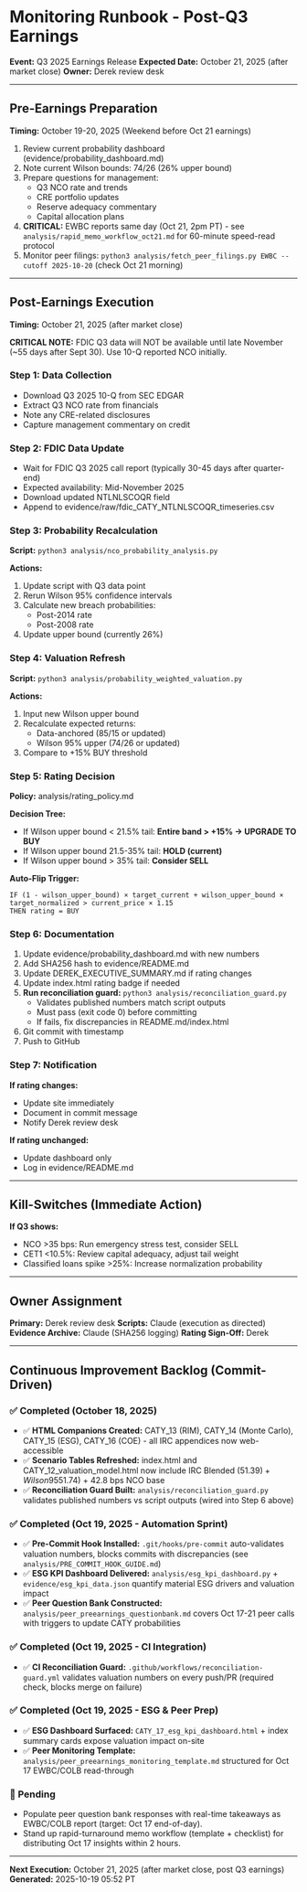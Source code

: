 # Monitoring Runbook - Post-Q3 Earnings

**Event:** Q3 2025 Earnings Release
**Expected Date:** October 21, 2025 (after market close)
**Owner:** Derek review desk

---

## Pre-Earnings Preparation

**Timing:** October 19-20, 2025 (Weekend before Oct 21 earnings)

1. Review current probability dashboard (evidence/probability_dashboard.md)
2. Note current Wilson bounds: 74/26 (26% upper bound)
3. Prepare questions for management:
   - Q3 NCO rate and trends
   - CRE portfolio updates
   - Reserve adequacy commentary
   - Capital allocation plans
4. **CRITICAL:** EWBC reports same day (Oct 21, 2pm PT) - see `analysis/rapid_memo_workflow_oct21.md` for 60-minute speed-read protocol
5. Monitor peer filings: `python3 analysis/fetch_peer_filings.py EWBC --cutoff 2025-10-20` (check Oct 21 morning)

---

## Post-Earnings Execution

**Timing:** October 21, 2025 (after market close)

**CRITICAL NOTE:** FDIC Q3 data will NOT be available until late November (~55 days after Sept 30). Use 10-Q reported NCO initially.

### Step 1: Data Collection
- Download Q3 2025 10-Q from SEC EDGAR
- Extract Q3 NCO rate from financials
- Note any CRE-related disclosures
- Capture management commentary on credit

### Step 2: FDIC Data Update
- Wait for FDIC Q3 2025 call report (typically 30-45 days after quarter-end)
- Expected availability: Mid-November 2025
- Download updated NTLNLSCOQR field
- Append to evidence/raw/fdic_CATY_NTLNLSCOQR_timeseries.csv

### Step 3: Probability Recalculation
**Script:** `python3 analysis/nco_probability_analysis.py`

**Actions:**
1. Update script with Q3 data point
2. Rerun Wilson 95% confidence intervals
3. Calculate new breach probabilities:
   - Post-2014 rate
   - Post-2008 rate
4. Update upper bound (currently 26%)

### Step 4: Valuation Refresh
**Script:** `python3 analysis/probability_weighted_valuation.py`

**Actions:**
1. Input new Wilson upper bound
2. Recalculate expected returns:
   - Data-anchored (85/15 or updated)
   - Wilson 95% upper (74/26 or updated)
3. Compare to +15% BUY threshold

### Step 5: Rating Decision
**Policy:** analysis/rating_policy.md

**Decision Tree:**
- If Wilson upper bound < 21.5% tail: **Entire band > +15% → UPGRADE TO BUY**
- If Wilson upper bound 21.5-35% tail: **HOLD (current)**
- If Wilson upper bound > 35% tail: **Consider SELL**

**Auto-Flip Trigger:**
```
IF (1 - wilson_upper_bound) × target_current + wilson_upper_bound × target_normalized > current_price × 1.15
THEN rating = BUY
```

### Step 6: Documentation
1. Update evidence/probability_dashboard.md with new numbers
2. Add SHA256 hash to evidence/README.md
3. Update DEREK_EXECUTIVE_SUMMARY.md if rating changes
4. Update index.html rating badge if needed
5. **Run reconciliation guard:** `python3 analysis/reconciliation_guard.py`
   - Validates published numbers match script outputs
   - Must pass (exit code 0) before committing
   - If fails, fix discrepancies in README.md/index.html
6. Git commit with timestamp
7. Push to GitHub

### Step 7: Notification
**If rating changes:**
- Update site immediately
- Document in commit message
- Notify Derek review desk

**If rating unchanged:**
- Update dashboard only
- Log in evidence/README.md

---

## Kill-Switches (Immediate Action)

**If Q3 shows:**
- NCO >35 bps: Run emergency stress test, consider SELL
- CET1 <10.5%: Review capital adequacy, adjust tail weight
- Classified loans spike >25%: Increase normalization probability

---

## Owner Assignment

**Primary:** Derek review desk
**Scripts:** Claude (execution as directed)
**Evidence Archive:** Claude (SHA256 logging)
**Rating Sign-Off:** Derek

---

## Continuous Improvement Backlog (Commit-Driven)

### ✅ Completed (October 18, 2025)
- ✅ **HTML Companions Created:** CATY_13 (RIM), CATY_14 (Monte Carlo), CATY_15 (ESG), CATY_16 (COE) - all IRC appendices now web-accessible
- ✅ **Scenario Tables Refreshed:** index.html and CATY_12_valuation_model.html now include IRC Blended ($51.39) + Wilson 95% ($51.74) + 42.8 bps NCO base
- ✅ **Reconciliation Guard Built:** `analysis/reconciliation_guard.py` validates published numbers vs script outputs (wired into Step 6 above)

### ✅ Completed (Oct 19, 2025 - Automation Sprint)
- ✅ **Pre-Commit Hook Installed:** `.git/hooks/pre-commit` auto-validates valuation numbers, blocks commits with discrepancies (see `analysis/PRE_COMMIT_HOOK_GUIDE.md`)
- ✅ **ESG KPI Dashboard Delivered:** `analysis/esg_kpi_dashboard.py` + `evidence/esg_kpi_data.json` quantify material ESG drivers and valuation impact
- ✅ **Peer Question Bank Constructed:** `analysis/peer_preearnings_questionbank.md` covers Oct 17-21 peer calls with triggers to update CATY probabilities

### ✅ Completed (Oct 19, 2025 - CI Integration)
- ✅ **CI Reconciliation Guard:** `.github/workflows/reconciliation-guard.yml` validates valuation numbers on every push/PR (required check, blocks merge on failure)

### ✅ Completed (Oct 19, 2025 - ESG & Peer Prep)
- ✅ **ESG Dashboard Surfaced:** `CATY_17_esg_kpi_dashboard.html` + index summary cards expose valuation impact on-site
- ✅ **Peer Monitoring Template:** `analysis/peer_preearnings_monitoring_template.md` structured for Oct 17 EWBC/COLB read-through

### 🔄 Pending
- Populate peer question bank responses with real-time takeaways as EWBC/COLB report (target: Oct 17 end-of-day).
- Stand up rapid-turnaround memo workflow (template + checklist) for distributing Oct 17 insights within 2 hours.

---

**Next Execution:** October 21, 2025 (after market close, post Q3 earnings)
**Generated:** 2025-10-19 05:52 PT
